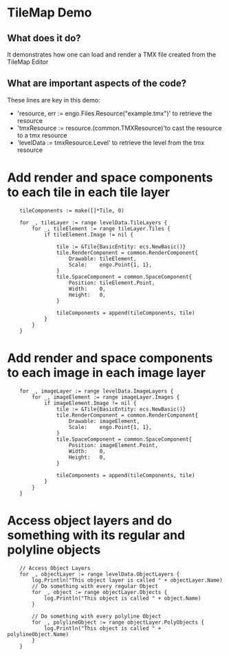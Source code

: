 # TileMap Demo

## What does it do?
It demonstrates how one can load and render a TMX file created from the TileMap Editor  

## What are important aspects of the code?
These lines are key in this demo:

* 'resource, err := engo.Files.Resource("example.tmx")' to retrieve the resource
* 'tmxResource := resource.(common.TMXResource)'to cast the resource to a tmx resource
* 'levelData := tmxResource.Level' to retrieve the level from the tmx resource

# Add render and space components to each tile in each tile layer
```
    tileComponents := make([]*Tile, 0)

    for _, tileLayer := range levelData.TileLayers {
        for _, tileElement := range tileLayer.Tiles {
            if tileElement.Image != nil {

                tile := &Tile{BasicEntity: ecs.NewBasic()}
                tile.RenderComponent = common.RenderComponent{
                    Drawable: tileElement,
                    Scale:    engo.Point{1, 1},
                }
                tile.SpaceComponent = common.SpaceComponent{
                    Position: tileElement.Point,
                    Width:    0,
                    Height:   0,
                }

                tileComponents = append(tileComponents, tile)
            }
        }
    }
```

# Add render and space components to each image in each image layer
```
    for _, imageLayer := range levelData.ImageLayers {
        for _, imageElement := range imageLayer.Images {
            if imageElement.Image != nil {
                tile := &Tile{BasicEntity: ecs.NewBasic()}
                tile.RenderComponent = common.RenderComponent{
                    Drawable: imageElement,
                    Scale:    engo.Point{1, 1},
                }
                tile.SpaceComponent = common.SpaceComponent{
                    Position: imageElement.Point,
                    Width:    0,
                    Height:   0,
                }

                tileComponents = append(tileComponents, tile)
            }
        }
    }
```

# Access object layers and do something with its regular and polyline objects
```
    // Access Object Layers
    for _, objectLayer := range levelData.ObjectLayers {
        log.Println("This object layer is called " + objectLayer.Name)
        // Do something with every regular Object
        for _, object := range objectLayer.Objects {
            log.Println("This object is called " + object.Name)
        }

        // Do something with every polyline Object
        for _, polylineObject := range objectLayer.PolyObjects {
            log.Println("This object is called " + polylineObject.Name)
        }
    }
```
